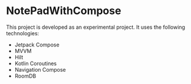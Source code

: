 # NotePadWithCompose

This project is developed as an experimental project. It uses the following technologies:

* Jetpack Compose
* MVVM
* Hilt
* Kotlin Coroutines
* Navigation Compose
* RoomDB
